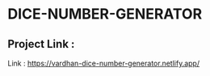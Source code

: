 
# DICE-NUMBER-GENERATOR




## Project Link : 
Link : https://vardhan-dice-number-generator.netlify.app/

